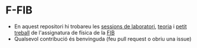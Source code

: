 # F-FIB
- En aquest repositori hi trobareu les [sessions de laboratori](https://github.com/miquelt9/F-FIB/tree/main/Lab), [teoria](https://github.com/miquelt9/F-FIB/tree/main/Teoria) i [petit treball](https://github.com/miquelt9/F-FIB/tree/main/Presentaci%C3%B3) de l'assignatura de física de la [FIB](https://fib.upc.edu/)
- Qualsevol contribució és benvinguda (feu pull request o obriu una issue)
